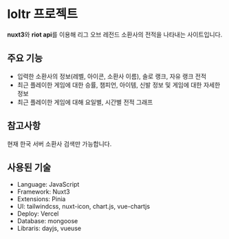 # loltr 프로젝트
**nuxt3**와 **riot api**를 이용해 리그 오브 레전드 소환사의 전적을 나타내는 사이트입니다.  

## 주요 기능
- 입력한 소환사의 정보(레벨, 아이콘, 소환사 이름), 솔로 랭크, 자유 랭크 전적
- 최근 플레이한 게임에 대한 승률, 챔피언, 아이템, 신발 정보 및 게임에 대한 자세한 정보
- 최근 플레이한 게임에 대해 요일별, 시간별 전적 그래프

## 참고사항
현재 한국 서버 소환사 검색만 가능합니다.


## 사용된 기술
- Language: JavaScript
- Framework: Nuxt3
- Extensions: Pinia
- UI: tailwindcss, nuxt-icon, chart.js, vue-chartjs
- Deploy: Vercel
- Database: mongoose
- Libraris: dayjs, vueuse